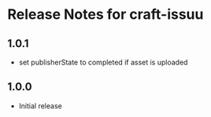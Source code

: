 # Release Notes for craft-issuu

## 1.0.1
- set publisherState to completed if asset is uploaded

## 1.0.0
- Initial release